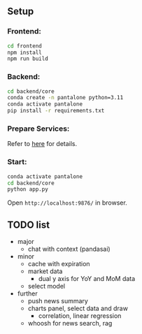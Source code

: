 ## Setup

### Frontend:

```bash
cd frontend
npm install
npm run build
```

### Backend:

```bash
cd backend/core
conda create -n pantalone python=3.11
conda activate pantalone
pip install -r requirements.txt
```

### Prepare Services:

Refer to [here](backend/service/readme.md) for details.


### Start:

```bash
conda activate pantalone
cd backend/core
python app.py
```

Open `http://localhost:9876/` in browser.


## TODO list

- major
  - chat with context (pandasai)
- minor
  - cache with expiration
  - market data
    - dual y axis for YoY and MoM data
  - select model
- further
  - push news summary
  - charts panel, select data and draw
    - correlation, linear regression
  - whoosh for news search, rag
